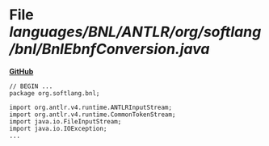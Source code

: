 # File _languages/BNL/ANTLR/org/softlang/bnl/BnlEbnfConversion.java_
**[GitHub](https://github.com/softlang/yas/blob/master/languages/BNL/ANTLR/org/softlang/bnl/BnlEbnfConversion.java)**
```
// BEGIN ...
package org.softlang.bnl;

import org.antlr.v4.runtime.ANTLRInputStream; 
import org.antlr.v4.runtime.CommonTokenStream; 
import java.io.FileInputStream;
import java.io.IOException;
...
```
